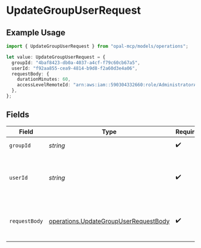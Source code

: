 # UpdateGroupUserRequest

## Example Usage

```typescript
import { UpdateGroupUserRequest } from "opal-mcp/models/operations";

let value: UpdateGroupUserRequest = {
  groupId: "4baf8423-db0a-4037-a4cf-f79c60cb67a5",
  userId: "f92aa855-cea9-4814-b9d8-f2a60d3e4a06",
  requestBody: {
    durationMinutes: 60,
    accessLevelRemoteId: "arn:aws:iam::590304332660:role/AdministratorAccess",
  },
};
```

## Fields

| Field                                                                                                      | Type                                                                                                       | Required                                                                                                   | Description                                                                                                | Example                                                                                                    |
| ---------------------------------------------------------------------------------------------------------- | ---------------------------------------------------------------------------------------------------------- | ---------------------------------------------------------------------------------------------------------- | ---------------------------------------------------------------------------------------------------------- | ---------------------------------------------------------------------------------------------------------- |
| `groupId`                                                                                                  | *string*                                                                                                   | :heavy_check_mark:                                                                                         | The ID of the group.                                                                                       | 4baf8423-db0a-4037-a4cf-f79c60cb67a5                                                                       |
| `userId`                                                                                                   | *string*                                                                                                   | :heavy_check_mark:                                                                                         | The ID of the user whose access is being updated.                                                          | f92aa855-cea9-4814-b9d8-f2a60d3e4a06                                                                       |
| `requestBody`                                                                                              | [operations.UpdateGroupUserRequestBody](../../models/operations/updategroupuserrequestbody.md)             | :heavy_check_mark:                                                                                         | N/A                                                                                                        | {<br/>"duration_minutes": 60,<br/>"access_level_remote_id": "arn:aws:iam::590304332660:role/AdministratorAccess"<br/>} |